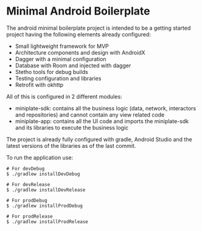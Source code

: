 # Minimal Android Boilerplate

The android minimal boilerplate project is intended to be a getting started project having the
following elements already configured:

- Small lightweight framework for MVP
- Architecture components and design with AndroidX
- Dagger with a minimal configuration
- Database with Room and injected with dagger
- Stetho tools for debug builds
- Testing configuration and libraries
- Retrofit with okhttp

All of this is configured in 2 different modules:
- miniplate-sdk: contains all the business logic (data, network, interactors and repositories)
and cannot contain any view related code
- miniplate-app: contains all the UI code and imports the miniplate-sdk and its libraries to execute
the business logic

The project is already fully configured with gradle, Android Studio and the latest versions of
the libraries as of the last commit.

To run the application use:
```aidl
# For devDebug
$ ./gradlew installDevDebug

# For devRelease
$ ./gradlew installDevRelease

# For prodDebug
$ ./gradlew installProdDebug

# For prodRelease
$ ./gradlew installProdRelease

```